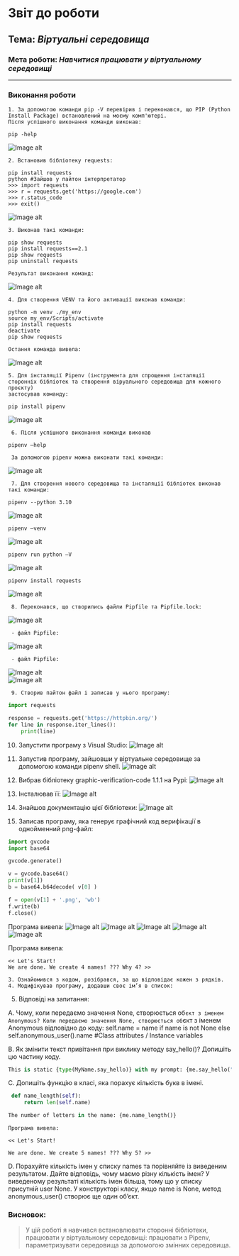 # Звіт до роботи
## Тема: _Віртуальні середовища_
### Мета роботи: _Навчитися працювати у віртуальному середовищі_
---
### Виконання роботи
    1. За допомогою команди pip -V перевірив і переконався, що PIP (Python Install Package) встановлений на моєму комп'ютері.
    Після успішного виконання команди виконав:
```text
pip -help
```
![Image alt](https://github.com/OLexandr-Martyniuk/OLexandr-Martyniuk/raw/main/4_lab/screenshots/1.png)
 
    2. Встановив бібліотеку requests:
```text
pip install requests
python #Зайшов у пайтон інтерпретатор
>>> import requests
>>> r = requests.get('https://google.com')
>>> r.status_code
>>> exit()
```
![Image alt](https://github.com/OLexandr-Martyniuk/OLexandr-Martyniuk/raw/main/4_lab/screenshots/2.png)

    3. Виконав такі команди:
```text
pip show requests
pip install requests==2.1
pip show requests
pip uninstall requests
```
    Результат виконання команд:
![Image alt](https://github.com/OLexandr-Martyniuk/OLexandr-Martyniuk/raw/main/4_lab/screenshots/3.png)

    4. Для створення VENV та його активації виконав команди:
```text
python -m venv ./my_env
source my_env/Scripts/activate
pip install requests
deactivate
pip show requests
```
    Остання команда вивела:
![Image alt](https://github.com/OLexandr-Martyniuk/OLexandr-Martyniuk/raw/main/4_lab/screenshots/5.png)

    5. Для інсталяції Pipenv (інструмента для спрощення інсталяції сторонніх бібліотек та створення віруального середовища для кожного проєкту) 
    застосував команду:
```text
pip install pipenv
```
![Image alt](https://github.com/OLexandr-Martyniuk/OLexandr-Martyniuk/raw/main/4_lab/screenshots/6.png)

     6. Після успішного виконання команди виконав
```text
pipenv –help
```
     За допомогою pipenv можна виконати такі команди:
![Image alt](https://github.com/OLexandr-Martyniuk/OLexandr-Martyniuk/raw/main/4_lab/screenshots/7.png)
    
     7. Для створення нового середовища та інсталяції бібліотек виконав такі команди:
```text
pipenv --python 3.10
```
![Image alt](https://github.com/OLexandr-Martyniuk/OLexandr-Martyniuk/raw/main/4_lab/screenshots/8.png)

```text
pipenv –venv
```
![Image alt](https://github.com/OLexandr-Martyniuk/OLexandr-Martyniuk/raw/main/4_lab/screenshots/9.png)

```text
pipenv run python –V
```
![Image alt](https://github.com/OLexandr-Martyniuk/OLexandr-Martyniuk/raw/main/4_lab/screenshots/10.png)

```text
pipenv install requests
```
![Image alt](https://github.com/OLexandr-Martyniuk/OLexandr-Martyniuk/raw/main/4_lab/screenshots/11.png)

     8. Переконався, що створились файли Pipfile та Pipfile.lock:
![Image alt](https://github.com/OLexandr-Martyniuk/OLexandr-Martyniuk/raw/main/4_lab/screenshots/12.png)
   
     - файл Pipfile:
![Image alt](https://github.com/OLexandr-Martyniuk/OLexandr-Martyniuk/raw/main/4_lab/screenshots/13.png)     

     - файл Pipfile:
![Image alt](https://github.com/OLexandr-Martyniuk/OLexandr-Martyniuk/raw/main/4_lab/screenshots/14.png)    
![Image alt](https://github.com/OLexandr-Martyniuk/OLexandr-Martyniuk/raw/main/4_lab/screenshots/14a.png)

     9. Створив пайтон файл і записав у нього програму:
```python
import requests

response = requests.get('https://httpbin.org/')
for line in response.iter_lines():
    print(line)
```
   10. Запустити програму з Visual Studio: 
![Image alt](https://github.com/OLexandr-Martyniuk/OLexandr-Martyniuk/raw/main/4_lab/screenshots/15.png)
   
   11.  Запустив програму, зайшовши у віртуальне середовище за допомогою команди pipenv shell. 
![Image alt](https://github.com/OLexandr-Martyniuk/OLexandr-Martyniuk/raw/main/4_lab/screenshots/16.png) 
  
   12. Вибрав бібліотеку graphic-verification-code 1.1.1 на Pypi:
![Image alt](https://github.com/OLexandr-Martyniuk/OLexandr-Martyniuk/raw/main/4_lab/screenshots/18.png)
     
   14. Інсталював її:
![Image alt](https://github.com/OLexandr-Martyniuk/OLexandr-Martyniuk/raw/main/4_lab/screenshots/19.png)
   
   15. Знайшов документацію цієї бібліотеки:
![Image alt](https://github.com/OLexandr-Martyniuk/OLexandr-Martyniuk/raw/main/4_lab/screenshots/20.png)

   16. Записав програму, яка генерує графічний код верифікації в однойменний png-файл:
```python
import gvcode
import base64  

gvcode.generate()

v = gvcode.base64()
print(v[1])
b = base64.b64decode( v[0] )

f = open(v[1] + '.png', 'wb')
f.write(b)
f.close()
```
   Програма вивела:
![Image alt](https://github.com/OLexandr-Martyniuk/OLexandr-Martyniuk/raw/main/4_lab/screenshots/21.png)
![Image alt](https://github.com/OLexandr-Martyniuk/OLexandr-Martyniuk/raw/main/4_lab/screenshots/KEky.png)
![Image alt](https://github.com/OLexandr-Martyniuk/OLexandr-Martyniuk/raw/main/4_lab/screenshots/Hh5v.png)
![Image alt](https://github.com/OLexandr-Martyniuk/OLexandr-Martyniuk/raw/main/4_lab/screenshots/Cm9G.png)
![Image alt](https://github.com/OLexandr-Martyniuk/OLexandr-Martyniuk/raw/main/4_lab/screenshots/Y3kQ.png)
   
   Програма вивела:
```text
<< Let's Start!
We are done. We create 4 names! ??? Why 4? >>
```


    3. Ознайомився з кодом, розібрався, за що відповідає кожен з рядків.
    4. Модифікував програму, додавши своє ім’я в список:



   5. Відповіді на запитання:
      
   A. Чому, коли передаємо значення None, створюється об`єкт з іменем Anonymous?
   Коли передаємо значення None, створюється об`єкт з іменем Anonymous вiдповідно до коду:
   self.name = name if name is not None else self.anonymous_user().name #Class attributes / Instance variables

   B. Як змінити текст привітання при виклику методу say_hello()? Допишіть цю частину коду.
   
   ```python
This is static {type(MyName.say_hello)} with my prompt: {me.say_hello("Привіт!")}
```

   C. Допишіть функцію в класі, яка порахує кількість букв в імені.
   
   ```python
    def name_length(self):
        return len(self.name)

The number of letters in the name: {me.name_length()}
```
    Програма вивела:
```text
<< Let's Start!

We are done. We create 5 names! ??? Why 5? >>
```

 
   D. Порахуйте кількість імен у списку names та порівняйте із виведеним результатом. Дайте відповідь, чому маємо різну кількість імен?
   У виведеному результаті кількість імен більша, тому що у списку присутній user None. 
   У конструкторі класу, якщо name is None, метод anonymous_user() створює ще один об’єкт.
   
### Висновок: 
> У цій роботі я навчився встановлювати сторонні бібліотеки, працювати у віртуальному середовищі: працювати з Pipenv, параметризувати середовища за допомогою змінних середовища. 
